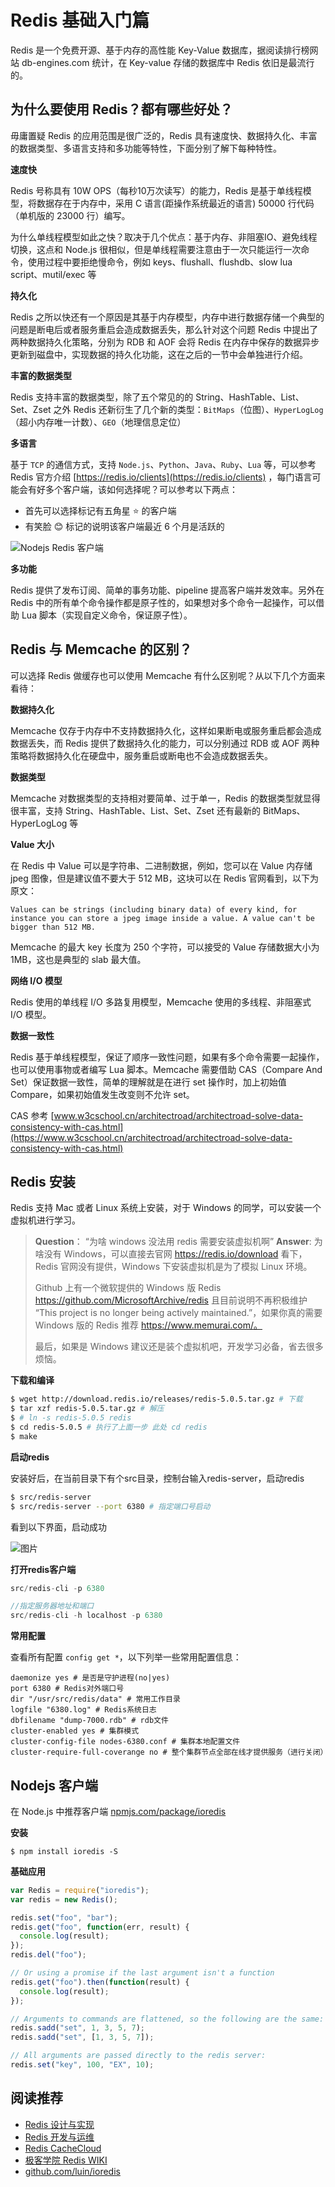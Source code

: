 # Redis 基础入门篇

Redis 是一个免费开源、基于内存的高性能 Key-Value 数据库，据阅读排行榜网站 db-engines.com 统计，在 Key-value 存储的数据库中 Redis 依旧是最流行的。

## 为什么要使用 Redis？都有哪些好处？

毋庸置疑 Redis 的应用范围是很广泛的，Redis 具有速度快、数据持久化、丰富的数据类型、多语言支持和多功能等特性，下面分别了解下每种特性。

**速度快**

Redis 号称具有 10W OPS（每秒10万次读写）的能力，Redis 是基于单线程模型，将数据存在于内存中，采用 C 语言(距操作系统最近的语言) 50000 行代码（单机版的 23000 行）编写。

为什么单线程模型如此之快？取决于几个优点：基于内存、非阻塞IO、避免线程切换，这点和 Node.js 很相似，但是单线程需要注意由于一次只能运行一次命令，使用过程中要拒绝慢命令，例如 keys、flushall、flushdb、slow lua script、mutil/exec 等

**持久化**

Redis 之所以快还有一个原因是其基于内存模型，内存中进行数据存储一个典型的问题是断电后或者服务重启会造成数据丢失，那么针对这个问题 Redis 中提出了两种数据持久化策略，分别为 RDB 和 AOF 会将 Redis 在内存中保存的数据异步更新到磁盘中，实现数据的持久化功能，这在之后的一节中会单独进行介绍。

**丰富的数据类型**

Redis 支持丰富的数据类型，除了五个常见的的 String、HashTable、List、Set、Zset 之外 Redis 还新衍生了几个新的类型：`BitMaps`（位图）、`HyperLogLog`（超小内存唯一计数）、`GEO`（地理信息定位）

**多语言**

基于 `TCP` 的通信方式，支持 `Node.js`、`Python`、`Java`、`Ruby`、`Lua` 等，可以参考 Redis 官方介绍 [https://redis.io/clients](https://redis.io/clients) ，每门语言可能会有好多个客户端，该如何选择呢？可以参考以下两点：

* 首先可以选择标记有五角星 ⭐️ 的客户端
* 有笑脸 😊 标记的说明该客户端最近 6 个月是活跃的

![Nodejs Redis 客户端](./img/redis-client-language-nodejs.png)

**多功能**

Redis 提供了发布订阅、简单的事务功能、pipeline 提高客户端并发效率。另外在 Redis 中的所有单个命令操作都是原子性的，如果想对多个命令一起操作，可以借助 Lua 脚本（实现自定义命令，保证原子性）。

## Redis 与 Memcache 的区别？

可以选择 Redis 做缓存也可以使用 Memcache 有什么区别呢？从以下几个方面来看待：

**数据持久化**

Memcache 仅存于内存中不支持数据持久化，这样如果断电或服务重启都会造成数据丢失，而 Redis 提供了数据持久化的能力，可以分别通过 RDB 或 AOF 两种策略将数据持久化在硬盘中，服务重启或断电也不会造成数据丢失。

**数据类型**

Memcache 对数据类型的支持相对要简单、过于单一，Redis 的数据类型就显得很丰富，支持 String、HashTable、List、Set、Zset 还有最新的 BitMaps、HyperLogLog 等

**Value 大小**

在 Redis 中 Value 可以是字符串、二进制数据，例如，您可以在 Value 内存储 jpeg 图像，但是建议值不要大于 512 MB，这块可以在 Redis 官网看到，以下为原文：

```
Values can be strings (including binary data) of every kind, for instance you can store a jpeg image inside a value. A value can't be bigger than 512 MB.
```

Memcache 的最大 key 长度为 250 个字符，可以接受的 Value 存储数据大小为 1MB，这也是典型的 slab 最大值。

**网络 I/O 模型**

Redis 使用的单线程 I/O 多路复用模型，Memcache 使用的多线程、非阻塞式 I/O 模型。

**数据一致性**

Redis 基于单线程模型，保证了顺序一致性问题，如果有多个命令需要一起操作，也可以使用事物或者编写 Lua 脚本。Memcache 需要借助 CAS（Compare And Set）保证数据一致性，简单的理解就是在进行 set 操作时，加上初始值 Compare，如果初始值发生改变则不允许 set。

CAS 参考 [www.w3cschool.cn/architectroad/architectroad-solve-data-consistency-with-cas.html](https://www.w3cschool.cn/architectroad/architectroad-solve-data-consistency-with-cas.html)


## Redis 安装

Redis 支持 Mac 或者 Linux 系统上安装，对于 Windows 的同学，可以安装一个虚拟机进行学习。

> **Question**：
“为啥 windows 没法用 redis 需要安装虚拟机啊”
> **Answer**: 
> 为啥没有 Windows，可以直接去官网 https://redis.io/download 看下，Redis 官网没有提供，Windows 下安装虚拟机是为了模拟 Linux 环境。
> 
> Github 上有一个微软提供的 Windows 版 Redis https://github.com/MicrosoftArchive/redis 且目前说明不再积极维护 “This project is no longer being actively maintained.”，如果你真的需要 Windows 版的 Redis 推荐 https://www.memurai.com/。
> 
> 最后，如果是 Windows 建议还是装个虚拟机吧，开发学习必备，省去很多烦恼。


**下载和编译**

```bash
$ wget http://download.redis.io/releases/redis-5.0.5.tar.gz # 下载 
$ tar xzf redis-5.0.5.tar.gz # 解压
$ # ln -s redis-5.0.5 redis
$ cd redis-5.0.5 # 执行了上面一步 此处 cd redis
$ make
```

**启动redis**

安装好后，在当前目录下有个src目录，控制台输入redis-server，启动redis

```bash
$ src/redis-server
$ src/redis-server --port 6380 # 指定端口号启动
```

看到以下界面，启动成功

![图片](img/redis_start.png)

**打开redis客户端**

```javascript
src/redis-cli -p 6380

//指定服务器地址和端口
src/redis-cli -h localhost -p 6380
```

**常用配置**

查看所有配置 ```config get *```，以下列举一些常用配置信息：

```shell
daemonize yes # 是否是守护进程(no|yes)
port 6380 # Redis对外端口号
dir "/usr/src/redis/data" # 常用工作目录
logfile "6380.log" # Redis系统日志
dbfilename "dump-7000.rdb" # rdb文件
cluster-enabled yes # 集群模式
cluster-config-file nodes-6380.conf # 集群本地配置文件
cluster-require-full-coverange no # 整个集群节点全部在线才提供服务（进行关闭）
```

## Nodejs 客户端

在 Node.js 中推荐客户端 [npmjs.com/package/ioredis](https://www.npmjs.com/package/ioredis) 

**安装**

```
$ npm install ioredis -S
```

**基础应用**

```js
var Redis = require("ioredis");
var redis = new Redis();

redis.set("foo", "bar");
redis.get("foo", function(err, result) {
  console.log(result);
});
redis.del("foo");

// Or using a promise if the last argument isn't a function
redis.get("foo").then(function(result) {
  console.log(result);
});

// Arguments to commands are flattened, so the following are the same:
redis.sadd("set", 1, 3, 5, 7);
redis.sadd("set", [1, 3, 5, 7]);

// All arguments are passed directly to the redis server:
redis.set("key", 100, "EX", 10);
```

## 阅读推荐

* [Redis 设计与实现](http://redisbook.com/index.html)
* [Redis 开发与运维](https://book.douban.com/subject/26971561/)
* [Redis CacheCloud](https://github.com/sohutv/cachecloud)
* [极客学院 Redis WIKI](http://wiki.jikexueyuan.com/list/redis/)
* [github.com/luin/ioredis](https://github.com/luin/ioredis)
